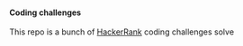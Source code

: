 
#### Coding challenges 
This repo is a bunch of [HackerRank](https://www.hackerrank.com/challenges)
 coding challenges solve 
